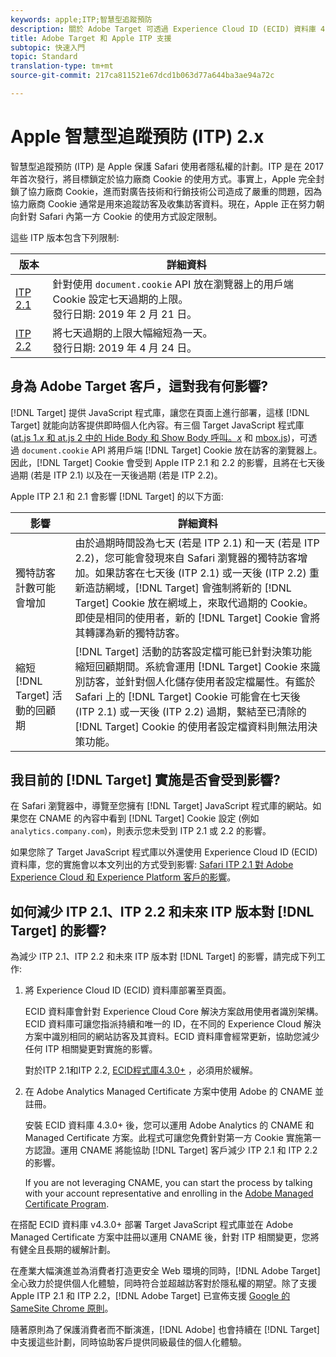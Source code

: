 ```yaml
---
keywords: apple;ITP;智慧型追蹤預防
description: 關於 Adobe Target 可透過 Experience Cloud ID (ECID) 資料庫 4.3 支援 Apple 的 ITP 2.1 和 ITP 2.2 之資訊。
title: Adobe Target 和 Apple ITP 支援
subtopic: 快速入門
topic: Standard
translation-type: tm+mt
source-git-commit: 217ca811521e67dcd1b063d77a644ba3ae94a72c

---
```



# Apple 智慧型追蹤預防 (ITP) 2.x

智慧型追蹤預防 (ITP) 是 Apple 保護 Safari 使用者隱私權的計劃。ITP 是在 2017 年首次發行，將目標鎖定於協力廠商 Cookie 的使用方式。事實上，Apple 完全封鎖了協力廠商 Cookie，進而對廣告技術和行銷技術公司造成了嚴重的問題，因為協力廠商 Cookie 通常是用來追蹤訪客及收集訪客資料。現在，Apple 正在努力朝向針對 Safari 內第一方 Cookie 的使用方式設定限制。

這些 ITP 版本包含下列限制:

| 版本 | 詳細資料 |
| --- | --- |
| [ITP 2.1](https://webkit.org/blog/8613/intelligent-tracking-prevention-2-1/) | 針對使用 `document.cookie` API 放在瀏覽器上的用戶端 Cookie 設定七天過期的上限。<br>發行日期: 2019 年 2 月 21 日。 |
| [ITP 2.2](https://webkit.org/blog/8828/intelligent-tracking-prevention-2-2/) | 將七天過期的上限大幅縮短為一天。<br>發行日期: 2019 年 4 月 24 日。 |

## 身為 Adobe Target 客戶，這對我有何影響?

[!DNL Target] 提供 JavaScript 程式庫，讓您在頁面上進行部署，這樣 [!DNL Target] 就能向訪客提供即時個人化內容。有三個 Target JavaScript 程式庫 ([at.js 1.*x* 和 at.js 2 中的 Hide Body 和 Show Body 呼叫。*x*](/help/c-implementing-target/c-implementing-target-for-client-side-web/c-how-atjs-works/how-atjs-works.md) 和 [mbox.js](/help/c-implementing-target/c-implementing-target-for-client-side-web/t-mbox-download/mbox-download.md))，可透過 `document.cookie` API 將用戶端 [!DNL Target] Cookie 放在訪客的瀏覽器上。因此，[!DNL Target] Cookie 會受到 Apple ITP 2.1 和 2.2 的影響，且將在七天後過期 (若是 ITP 2.1) 以及在一天後過期 (若是 ITP 2.2)。

Apple ITP 2.1 和 2.1 會影響 [!DNL Target] 的以下方面:

| 影響 | 詳細資料 |
| --- | --- |
| 獨特訪客計數可能會增加 | 由於過期時間設為七天 (若是 ITP 2.1) 和一天 (若是 ITP 2.2)，您可能會發現來自 Safari 瀏覽器的獨特訪客增加。如果訪客在七天後 (ITP 2.1) 或一天後 (ITP 2.2) 重新造訪網域，[!DNL Target] 會強制將新的 [!DNL Target] Cookie 放在網域上，來取代過期的 Cookie。即使是相同的使用者，新的 [!DNL Target] Cookie 會將其轉譯為新的獨特訪客。 |
| 縮短 [!DNL Target] 活動的回顧期 | [!DNL Target] 活動的訪客設定檔可能已針對決策功能縮短回顧期間。系統會運用 [!DNL Target] Cookie 來識別訪客，並針對個人化儲存使用者設定檔屬性。有鑑於 Safari 上的 [!DNL Target] Cookie 可能會在七天後 (ITP 2.1) 或一天後 (ITP 2.2) 過期，繫結至已清除的 [!DNL Target] Cookie 的使用者設定檔資料則無法用決策功能。 |

## 我目前的 [!DNL Target] 實施是否會受到影響?

在 Safari 瀏覽器中，導覽至您擁有 [!DNL Target] JavaScript 程式庫的網站。如果您在 CNAME 的內容中看到 [!DNL Target] Cookie 設定 (例如 `analytics.company.com`)，則表示您未受到 ITP 2.1 或 2.2 的影響。

如果您除了 Target JavaScript 程式庫以外還使用 Experience Cloud ID (ECID) 資料庫，您的實施會以本文列出的方式受到影響: [Safari ITP 2.1 對 Adobe Experience Cloud 和 Experience Platform 客戶的影響](https://medium.com/adobetech/safari-itp-2-1-impact-on-adobe-experience-cloud-customers-9439cecb55ac)。

## 如何減少 ITP 2.1、ITP 2.2 和未來 ITP 版本對 [!DNL Target] 的影響?

為減少 ITP 2.1、ITP 2.2 和未來 ITP 版本對 [!DNL Target] 的影響，請完成下列工作:

1. 將 Experience Cloud ID (ECID) 資料庫部署至頁面。

   ECID 資料庫會針對 Experience Cloud Core 解決方案啟用使用者識別架構。ECID 資料庫可讓您指派持續和唯一的 ID，在不同的 Experience Cloud 解決方案中識別相同的網站訪客及其資料。ECID 資料庫會經常更新，協助您減少任何 ITP 相關變更對實施的影響。

   對於ITP 2.1和ITP 2.2, [ECID程式庫4.3.0+](https://docs.adobe.com/content/help/en/id-service/using/release-notes/release-notes.html) ，必須用於緩解。

1. 在 Adobe Analytics Managed Certificate 方案中使用 Adobe 的 CNAME 並註冊。

   安裝 ECID 資料庫 4.3.0+ 後，您可以運用 Adobe Analytics 的 CNAME 和 Managed Certificate 方案。此程式可讓您免費針對第一方 Cookie 實施第一方認證。運用 CNAME 將能協助 [!DNL Target] 客戶減少 ITP 2.1 和 ITP 2.2 的影響。

   If you are not leveraging CNAME, you can start the process by talking with your account representative and enrolling in the [Adobe Managed Certificate Program](https://docs.adobe.com/content/help/en/core-services/interface/ec-cookies/cookies-first-party.html#adobe-managed-certificate-program).

在搭配 ECID 資料庫 v4.3.0+ 部署 Target JavaScript 程式庫並在 Adobe Managed Certificate 方案中註冊以運用 CNAME 後，針對 ITP 相關變更，您將有健全且長期的緩解計劃。

在產業大幅演進並為消費者打造更安全 Web 環境的同時，[!DNL Adobe Target] 全心致力於提供個人化體驗，同時符合並超越訪客對於隱私權的期望。除了支援 Apple ITP 2.1 和 ITP 2.2，[!DNL Adobe Target] 已宣佈支援 [Google 的 SameSite Chrome 原則](/help/c-implementing-target/c-considerations-before-you-implement-target/c-privacy/google-chrome-samesite-cookie-policies.md)。

隨著原則為了保護消費者而不斷演進，[!DNL Adobe] 也會持續在 [!DNL Target] 中支援這些計劃，同時協助客戶提供同級最佳的個人化體驗。
